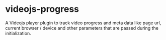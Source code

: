 # videojs-progress
A Videojs player plugin to track video progress and meta data like page url, current browser / device and other parameters that are passed during the initialization.
